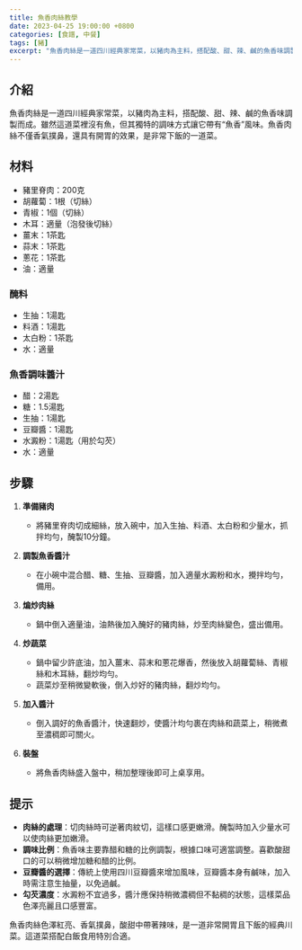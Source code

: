 ```yaml
---
title: 魚香肉絲教學
date: 2023-04-25 19:00:00 +0800
categories: [食譜, 中餐]
tags: [豬] 
excerpt: "魚香肉絲是一道四川經典家常菜，以豬肉為主料，搭配酸、甜、辣、鹹的魚香味調製而成。雖然這道菜裡沒有魚，但其獨特的調味方式讓它帶有“魚香”風味。魚香肉絲不僅香氣撲鼻，還具有開胃的效果，是非常下飯的一道菜"
---
```


## 介紹
魚香肉絲是一道四川經典家常菜，以豬肉為主料，搭配酸、甜、辣、鹹的魚香味調製而成。雖然這道菜裡沒有魚，但其獨特的調味方式讓它帶有“魚香”風味。魚香肉絲不僅香氣撲鼻，還具有開胃的效果，是非常下飯的一道菜。

## 材料
- 豬里脊肉：200克
- 胡蘿蔔：1根（切絲）
- 青椒：1個（切絲）
- 木耳：適量（泡發後切絲）
- 薑末：1茶匙
- 蒜末：1茶匙
- 蔥花：1茶匙
- 油：適量

### 醃料
- 生抽：1湯匙
- 料酒：1湯匙
- 太白粉：1茶匙
- 水：適量

### 魚香調味醬汁
- 醋：2湯匙
- 糖：1.5湯匙
- 生抽：1湯匙
- 豆瓣醬：1湯匙
- 水澱粉：1湯匙（用於勾芡）
- 水：適量

## 步驟

1. **準備豬肉**  
   - 將豬里脊肉切成細絲，放入碗中，加入生抽、料酒、太白粉和少量水，抓拌均勻，醃製10分鐘。

2. **調製魚香醬汁**  
   - 在小碗中混合醋、糖、生抽、豆瓣醬，加入適量水澱粉和水，攪拌均勻，備用。

3. **煸炒肉絲**  
   - 鍋中倒入適量油，油熱後加入醃好的豬肉絲，炒至肉絲變色，盛出備用。

4. **炒蔬菜**  
   - 鍋中留少許底油，加入薑末、蒜末和蔥花爆香，然後放入胡蘿蔔絲、青椒絲和木耳絲，翻炒均勻。
   - 蔬菜炒至稍微變軟後，倒入炒好的豬肉絲，翻炒均勻。

5. **加入醬汁**  
   - 倒入調好的魚香醬汁，快速翻炒，使醬汁均勻裹在肉絲和蔬菜上，稍微煮至濃稠即可關火。

6. **裝盤**  
   - 將魚香肉絲盛入盤中，稍加整理後即可上桌享用。

## 提示
- **肉絲的處理**：切肉絲時可逆著肉紋切，這樣口感更嫩滑。醃製時加入少量水可以使肉絲更加嫩滑。
- **調味比例**：魚香味主要靠醋和糖的比例調製，根據口味可適當調整。喜歡酸甜口的可以稍微增加糖和醋的比例。
- **豆瓣醬的選擇**：傳統上使用四川豆瓣醬來增加風味，豆瓣醬本身有鹹味，加入時需注意生抽量，以免過鹹。
- **勾芡濃度**：水澱粉不宜過多，醬汁應保持稍微濃稠但不黏稠的狀態，這樣菜品色澤亮麗且口感豐富。

魚香肉絲色澤紅亮、香氣撲鼻，酸甜中帶著辣味，是一道非常開胃且下飯的經典川菜。這道菜搭配白飯食用特別合適。
